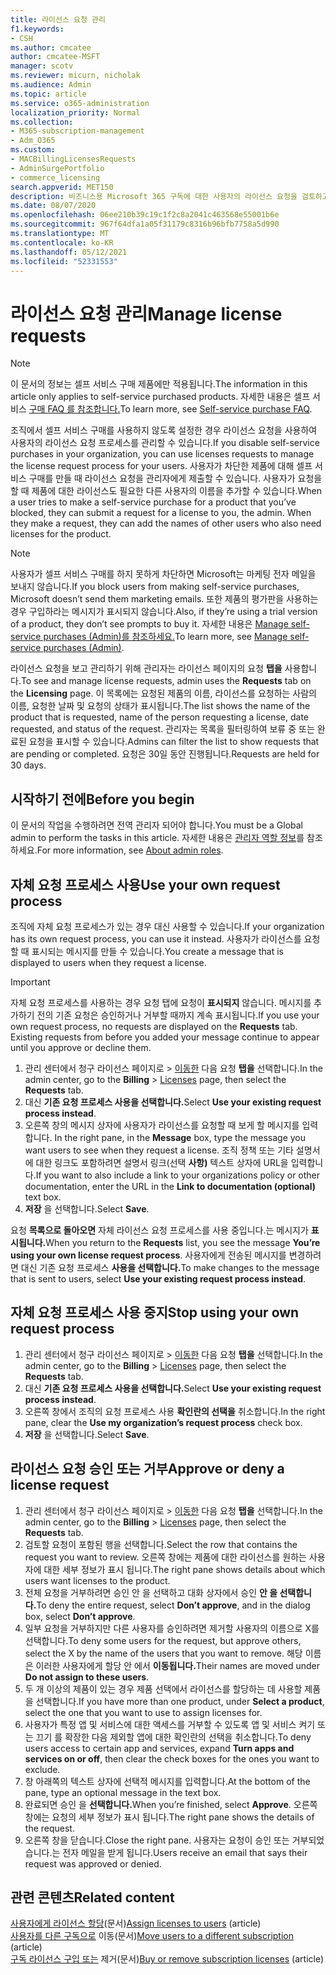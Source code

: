 ```yaml
---
title: 라이선스 요청 관리
f1.keywords:
- CSH
ms.author: cmcatee
author: cmcatee-MSFT
manager: scotv
ms.reviewer: micurn, nicholak
ms.audience: Admin
ms.topic: article
ms.service: o365-administration
localization_priority: Normal
ms.collection:
- M365-subscription-management
- Adm_O365
ms.custom:
- MACBillingLicensesRequests
- AdminSurgePortfolio
- commerce_licensing
search.appverid: MET150
description: 비즈니스용 Microsoft 365 구독에 대한 사용자의 라이선스 요청을 검토하고 승인하거나 거부하는 방법을 학습합니다.
ms.date: 08/07/2020
ms.openlocfilehash: 06ee210b39c19c1f2c8a2041c463568e55001b6e
ms.sourcegitcommit: 967f64dfa1a05f31179c8316b96bfb7758a5d990
ms.translationtype: MT
ms.contentlocale: ko-KR
ms.lasthandoff: 05/12/2021
ms.locfileid: "52331553"
---
```

# <a name="manage-license-requests"></a><span data-ttu-id="b6352-103">라이선스 요청 관리</span><span class="sxs-lookup"><span data-stu-id="b6352-103">Manage license requests</span></span>

> [!NOTE]
> <span data-ttu-id="b6352-104">이 문서의 정보는 셀프 서비스 구매 제품에만 적용됩니다.</span><span class="sxs-lookup"><span data-stu-id="b6352-104">The information in this article only applies to self-service purchased products.</span></span> <span data-ttu-id="b6352-105">자세한 내용은 셀프 서비스 [구매 FAQ 를 참조합니다.](../subscriptions/self-service-purchase-faq.md)</span><span class="sxs-lookup"><span data-stu-id="b6352-105">To learn more, see [Self-service purchase FAQ](../subscriptions/self-service-purchase-faq.md).</span></span>

<span data-ttu-id="b6352-106">조직에서 셀프 서비스 구매를 사용하지 않도록 설정한 경우 라이선스 요청을 사용하여 사용자의 라이선스 요청 프로세스를 관리할 수 있습니다.</span><span class="sxs-lookup"><span data-stu-id="b6352-106">If you disable self-service purchases in your organization, you can use licenses requests to manage the license request process for your users.</span></span> <span data-ttu-id="b6352-107">사용자가 차단한 제품에 대해 셀프 서비스 구매를 만들 때 라이선스 요청을 관리자에게 제출할 수 있습니다. 사용자가 요청을 할 때 제품에 대한 라이선스도 필요한 다른 사용자의 이름을 추가할 수 있습니다.</span><span class="sxs-lookup"><span data-stu-id="b6352-107">When a user tries to make a self-service purchase for a product that you’ve blocked, they can submit a request for a license to you, the admin. When they make a request, they can add the names of other users who also need licenses for the product.</span></span>

> [!NOTE]
> <span data-ttu-id="b6352-108">사용자가 셀프 서비스 구매를 하지 못하게 차단하면 Microsoft는 마케팅 전자 메일을 보내지 않습니다.</span><span class="sxs-lookup"><span data-stu-id="b6352-108">If you block users from making self-service purchases, Microsoft doesn’t send them marketing emails.</span></span> <span data-ttu-id="b6352-109">또한 제품의 평가판을 사용하는 경우 구입하라는 메시지가 표시되지 않습니다.</span><span class="sxs-lookup"><span data-stu-id="b6352-109">Also, if they’re using a trial version of a product, they don’t see prompts to buy it.</span></span> <span data-ttu-id="b6352-110">자세한 내용은 [Manage self-service purchases (Admin)를 참조하세요.](../subscriptions/manage-self-service-purchases-admins.md)</span><span class="sxs-lookup"><span data-stu-id="b6352-110">To learn more, see [Manage self-service purchases (Admin)](../subscriptions/manage-self-service-purchases-admins.md).</span></span>

<span data-ttu-id="b6352-111">라이선스 요청을 보고 관리하기 위해  관리자는 라이선스 페이지의 요청 **탭을** 사용합니다.</span><span class="sxs-lookup"><span data-stu-id="b6352-111">To see and manage license requests, admin uses the **Requests** tab on the **Licensing** page.</span></span> <span data-ttu-id="b6352-112">이 목록에는 요청된 제품의 이름, 라이선스를 요청하는 사람의 이름, 요청한 날짜 및 요청의 상태가 표시됩니다.</span><span class="sxs-lookup"><span data-stu-id="b6352-112">The list shows the name of the product that is requested, name of the person requesting a license, date requested, and status of the request.</span></span> <span data-ttu-id="b6352-113">관리자는 목록을 필터링하여 보류 중 또는 완료된 요청을 표시할 수 있습니다.</span><span class="sxs-lookup"><span data-stu-id="b6352-113">Admins can filter the list to show requests that are pending or completed.</span></span> <span data-ttu-id="b6352-114">요청은 30일 동안 진행됩니다.</span><span class="sxs-lookup"><span data-stu-id="b6352-114">Requests are held for 30 days.</span></span>

## <a name="before-you-begin"></a><span data-ttu-id="b6352-115">시작하기 전에</span><span class="sxs-lookup"><span data-stu-id="b6352-115">Before you begin</span></span>

<span data-ttu-id="b6352-116">이 문서의 작업을 수행하려면 전역 관리자 되어야 합니다.</span><span class="sxs-lookup"><span data-stu-id="b6352-116">You must be a Global admin to perform the tasks in this article.</span></span> <span data-ttu-id="b6352-117">자세한 내용은 [관리자 역할 정보](../../admin/add-users/about-admin-roles.md)를 참조하세요.</span><span class="sxs-lookup"><span data-stu-id="b6352-117">For more information, see [About admin roles](../../admin/add-users/about-admin-roles.md).</span></span>

## <a name="use-your-own-request-process"></a><span data-ttu-id="b6352-118">자체 요청 프로세스 사용</span><span class="sxs-lookup"><span data-stu-id="b6352-118">Use your own request process</span></span>

<span data-ttu-id="b6352-119">조직에 자체 요청 프로세스가 있는 경우 대신 사용할 수 있습니다.</span><span class="sxs-lookup"><span data-stu-id="b6352-119">If your organization has its own request process, you can use it instead.</span></span> <span data-ttu-id="b6352-120">사용자가 라이선스를 요청할 때 표시되는 메시지를 만들 수 있습니다.</span><span class="sxs-lookup"><span data-stu-id="b6352-120">You create a message that is displayed to users when they request a license.</span></span>

> [!IMPORTANT]
> <span data-ttu-id="b6352-121">자체 요청 프로세스를 사용하는 경우 요청 탭에 요청이 **표시되지** 않습니다. 메시지를 추가하기 전의 기존 요청은 승인하거나 거부할 때까지 계속 표시됩니다.</span><span class="sxs-lookup"><span data-stu-id="b6352-121">If you use your own request process, no requests are displayed on the **Requests** tab. Existing requests from before you added your message continue to appear until you approve or decline them.</span></span>

1. <span data-ttu-id="b6352-122">관리 센터에서 청구 라이선스 페이지로  >  <a href="https://go.microsoft.com/fwlink/p/?linkid=842264" target="_blank">이동한</a> 다음 요청 **탭을** 선택합니다.</span><span class="sxs-lookup"><span data-stu-id="b6352-122">In the admin center, go to the **Billing** > <a href="https://go.microsoft.com/fwlink/p/?linkid=842264" target="_blank">Licenses</a> page, then select the **Requests** tab.</span></span>
2. <span data-ttu-id="b6352-123">대신 **기존 요청 프로세스 사용을 선택합니다.**</span><span class="sxs-lookup"><span data-stu-id="b6352-123">Select **Use your existing request process instead**.</span></span>
3. <span data-ttu-id="b6352-124">오른쪽 창의 메시지 상자에 사용자가 라이선스를 요청할 때 보게 할 메시지를 입력합니다. </span><span class="sxs-lookup"><span data-stu-id="b6352-124">In the right pane, in the **Message** box, type the message you want users to see when they request a license.</span></span> <span data-ttu-id="b6352-125">조직 정책 또는 기타 설명서에 대한 링크도 포함하려면 설명서 링크(선택 **사항)** 텍스트 상자에 URL을 입력합니다.</span><span class="sxs-lookup"><span data-stu-id="b6352-125">If you want to also include a link to your organizations policy or other documentation, enter the URL in the **Link to documentation (optional)** text box.</span></span>
4. <span data-ttu-id="b6352-126">**저장** 을 선택합니다.</span><span class="sxs-lookup"><span data-stu-id="b6352-126">Select **Save**.</span></span>

<span data-ttu-id="b6352-127">요청 **목록으로 돌아오면** 자체 라이선스 요청 프로세스를 사용 중입니다.는 메시지가 **표시됩니다.**</span><span class="sxs-lookup"><span data-stu-id="b6352-127">When you return to the **Requests** list, you see the message **You’re using your own license request process**.</span></span> <span data-ttu-id="b6352-128">사용자에게 전송된 메시지를 변경하려면 대신 기존 요청 프로세스 **사용을 선택합니다.**</span><span class="sxs-lookup"><span data-stu-id="b6352-128">To make changes to the message that is sent to users, select **Use your existing request process instead**.</span></span>

## <a name="stop-using-your-own-request-process"></a><span data-ttu-id="b6352-129">자체 요청 프로세스 사용 중지</span><span class="sxs-lookup"><span data-stu-id="b6352-129">Stop using your own request process</span></span>

1. <span data-ttu-id="b6352-130">관리 센터에서 청구 라이선스 페이지로  >  <a href="https://go.microsoft.com/fwlink/p/?linkid=842264" target="_blank">이동한</a> 다음 요청 **탭을** 선택합니다.</span><span class="sxs-lookup"><span data-stu-id="b6352-130">In the admin center, go to the **Billing** > <a href="https://go.microsoft.com/fwlink/p/?linkid=842264" target="_blank">Licenses</a> page, then select the **Requests** tab.</span></span>
2. <span data-ttu-id="b6352-131">대신 **기존 요청 프로세스 사용을 선택합니다.**</span><span class="sxs-lookup"><span data-stu-id="b6352-131">Select **Use your existing request process instead**.</span></span>
3. <span data-ttu-id="b6352-132">오른쪽 창에서 조직의 요청 프로세스 사용 **확인란의 선택을** 취소합니다.</span><span class="sxs-lookup"><span data-stu-id="b6352-132">In the right pane, clear the **Use my organization’s request process** check box.</span></span>
4. <span data-ttu-id="b6352-133">**저장** 을 선택합니다.</span><span class="sxs-lookup"><span data-stu-id="b6352-133">Select **Save**.</span></span>

## <a name="approve-or-deny-a-license-request"></a><span data-ttu-id="b6352-134">라이선스 요청 승인 또는 거부</span><span class="sxs-lookup"><span data-stu-id="b6352-134">Approve or deny a license request</span></span>

1. <span data-ttu-id="b6352-135">관리 센터에서 청구 라이선스 페이지로  >  <a href="https://go.microsoft.com/fwlink/p/?linkid=842264" target="_blank">이동한</a> 다음 요청 **탭을** 선택합니다.</span><span class="sxs-lookup"><span data-stu-id="b6352-135">In the admin center, go to the **Billing** > <a href="https://go.microsoft.com/fwlink/p/?linkid=842264" target="_blank">Licenses</a> page, then select the **Requests** tab.</span></span>
2. <span data-ttu-id="b6352-136">검토할 요청이 포함된 행을 선택합니다.</span><span class="sxs-lookup"><span data-stu-id="b6352-136">Select the row that contains the request you want to review.</span></span> <span data-ttu-id="b6352-137">오른쪽 창에는 제품에 대한 라이선스를 원하는 사용자에 대한 세부 정보가 표시 됩니다.</span><span class="sxs-lookup"><span data-stu-id="b6352-137">The right pane shows details about which users want licenses to the product.</span></span>
3. <span data-ttu-id="b6352-138">전체 요청을 거부하려면 승인 안 을 선택하고 대화 상자에서 승인 **안 을 선택합니다.**</span><span class="sxs-lookup"><span data-stu-id="b6352-138">To deny the entire request, select **Don’t approve**, and in the dialog box, select **Don’t approve**.</span></span>
4. <span data-ttu-id="b6352-139">일부 요청을 거부하지만 다른 사용자를 승인하려면 제거할 사용자의 이름으로 X를 선택합니다.</span><span class="sxs-lookup"><span data-stu-id="b6352-139">To deny some users for the request, but approve others, select the X by the name of the users that you want to remove.</span></span> <span data-ttu-id="b6352-140">해당 이름은 이러한 사용자에게 할당 안 에서 **이동됩니다.**</span><span class="sxs-lookup"><span data-stu-id="b6352-140">Their names are moved under **Do not assign to these users**.</span></span>
5. <span data-ttu-id="b6352-141">두 개 이상의 제품이 있는 경우 제품 선택에서 라이선스를 할당하는 데 사용할 제품을 선택합니다.</span><span class="sxs-lookup"><span data-stu-id="b6352-141">If you have more than one product, under **Select a product**, select the one that you want to use to assign licenses for.</span></span>
6. <span data-ttu-id="b6352-142">사용자가 특정 앱 및 서비스에 대한 액세스를 거부할 수 있도록 앱 및 서비스 켜기 또는 끄기 를 확장한 다음 제외할 앱에 대한 확인란의 선택을 취소합니다.</span><span class="sxs-lookup"><span data-stu-id="b6352-142">To deny users access to certain app and services, expand **Turn apps and services on or off**, then clear the check boxes for the ones you want to exclude.</span></span>
7. <span data-ttu-id="b6352-143">창 아래쪽의 텍스트 상자에 선택적 메시지를 입력합니다.</span><span class="sxs-lookup"><span data-stu-id="b6352-143">At the bottom of the pane, type an optional message in the text box.</span></span>
8. <span data-ttu-id="b6352-144">완료되면 승인 을 **선택합니다.**</span><span class="sxs-lookup"><span data-stu-id="b6352-144">When you’re finished, select **Approve**.</span></span> <span data-ttu-id="b6352-145">오른쪽 창에는 요청의 세부 정보가 표시 됩니다.</span><span class="sxs-lookup"><span data-stu-id="b6352-145">The right pane shows the details of the request.</span></span>
9. <span data-ttu-id="b6352-146">오른쪽 창을 닫습니다.</span><span class="sxs-lookup"><span data-stu-id="b6352-146">Close the right pane.</span></span>
    <span data-ttu-id="b6352-147">사용자는 요청이 승인 또는 거부되었습니다.는 전자 메일을 받게 됩니다.</span><span class="sxs-lookup"><span data-stu-id="b6352-147">Users receive an email that says their request was approved or denied.</span></span>

## <a name="related-content"></a><span data-ttu-id="b6352-148">관련 콘텐츠</span><span class="sxs-lookup"><span data-stu-id="b6352-148">Related content</span></span>

<span data-ttu-id="b6352-149">[사용자에게 라이선스 할당](../../admin/manage/assign-licenses-to-users.md)(문서)</span><span class="sxs-lookup"><span data-stu-id="b6352-149">[Assign licenses to users](../../admin/manage/assign-licenses-to-users.md) (article)</span></span>\
<span data-ttu-id="b6352-150">[사용자를 다른 구독으로](../subscriptions/move-users-different-subscription.md) 이동(문서)</span><span class="sxs-lookup"><span data-stu-id="b6352-150">[Move users to a different subscription](../subscriptions/move-users-different-subscription.md) (article)</span></span>\
<span data-ttu-id="b6352-151">[구독 라이선스 구입 또는](buy-licenses.md) 제거(문서)</span><span class="sxs-lookup"><span data-stu-id="b6352-151">[Buy or remove subscription licenses](buy-licenses.md) (article)</span></span>
